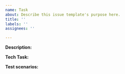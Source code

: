 ```yaml
---
name: Task
about: Describe this issue template's purpose here.
title: ''
labels: ''
assignees: ''

---
```


**Description:**


**Tech Task:**


**Test scenarios:**
